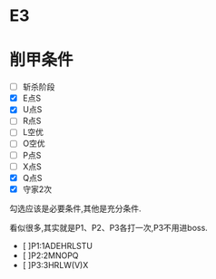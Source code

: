 # E3

# 削甲条件

* [ ] 斩杀阶段
* [x] E点S
* [x] U点S
* [ ] R点S
* [ ] L空优
* [ ] O空优
* [ ] P点S
* [ ] X点S
* [x] Q点S
* [x] 守家2次

勾选应该是必要条件,其他是充分条件.

看似很多,其实就是P1、P2、P3各打一次,P3不用进boss.

* [ ]P1:1ADEHRLSTU
* [ ]P2:2MNOPQ
* [ ]P3:3HRLW(V)X